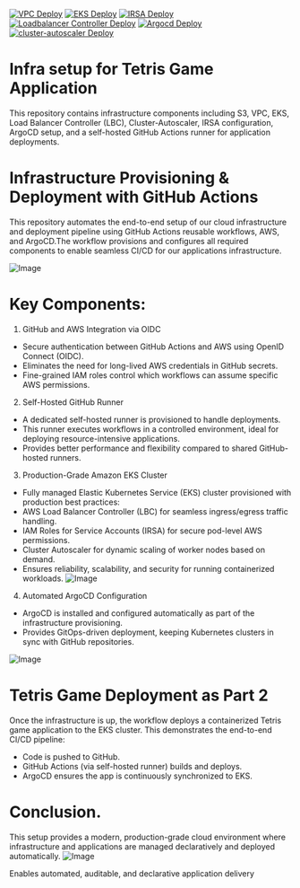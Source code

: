 [![VPC Deploy](https://github.com/tanya-domi/tooling/actions/workflows/vpc.yaml/badge.svg)](https://github.com/tanya-domi/tooling/actions/workflows/vpc.yaml) [![EKS Deploy](https://github.com/tanya-domi/tooling/actions/workflows/eks.yaml/badge.svg)](https://github.com/tanya-domi/tooling/actions/workflows/eks.yaml) [![IRSA Deploy](https://github.com/tanya-domi/tooling/actions/workflows/eks-IRSA.yaml/badge.svg)](https://github.com/tanya-domi/tooling/actions/workflows/eks-IRSA.yaml)  [![Loadbalancer Controller Deploy](https://github.com/tanya-domi/tooling/actions/workflows/Install-Lbc.yaml/badge.svg)](https://github.com/tanya-domi/tooling/actions/workflows/Install-Lbc.yaml)  [![Argocd Deploy](https://github.com/tanya-domi/tooling/actions/workflows/Setup-Argcd.yaml/badge.svg)](https://github.com/tanya-domi/tooling/actions/workflows/Setup-Argcd.yaml) [![cluster-autoscaler Deploy](https://github.com/tanya-domi/tooling/actions/workflows/cluster-autoscaler.yaml/badge.svg)](https://github.com/tanya-domi/tooling/actions/workflows/cluster-autoscaler.yaml)
# Infra setup for Tetris Game Application
This repository contains infrastructure components including S3, VPC, EKS, Load Balancer Controller (LBC), Cluster-Autoscaler, IRSA configuration, ArgoCD setup, and a self-hosted GitHub Actions runner for application deployments.

# Infrastructure Provisioning & Deployment with GitHub Actions
This repository automates the end-to-end setup of our cloud infrastructure and deployment pipeline using GitHub Actions reusable workflows, 
AWS, and ArgoCD.The workflow provisions and configures all required components to enable seamless CI/CD for our applications infrastructure.

![Image](https://github.com/user-attachments/assets/0184c957-d458-4771-a164-2c4f23de72a0)

# Key Components:
1. GitHub and AWS Integration via OIDC
- Secure authentication between GitHub Actions and AWS using OpenID Connect (OIDC).
- Eliminates the need for long-lived AWS credentials in GitHub secrets.
- Fine-grained IAM roles control which workflows can assume specific AWS permissions.

2. Self-Hosted GitHub Runner
- A dedicated self-hosted runner is provisioned to handle deployments.
- This runner executes workflows in a controlled environment, ideal for deploying resource-intensive applications.
- Provides better performance and flexibility compared to shared GitHub-hosted runners.

3. Production-Grade Amazon EKS Cluster
- Fully managed Elastic Kubernetes Service (EKS) cluster provisioned with production best practices:
- AWS Load Balancer Controller (LBC) for seamless ingress/egress traffic handling.
- IAM Roles for Service Accounts (IRSA) for secure pod-level AWS permissions.
- Cluster Autoscaler for dynamic scaling of worker nodes based on demand.
- Ensures reliability, scalability, and security for running containerized workloads.
![Image](https://github.com/user-attachments/assets/221fb204-712d-4a03-9c29-731e13dfb7f7)

4. Automated ArgoCD Configuration
- ArgoCD is installed and configured automatically as part of the infrastructure provisioning.
- Provides GitOps-driven deployment, keeping Kubernetes clusters in sync with GitHub repositories.

![Image](https://github.com/user-attachments/assets/b2e960f4-5b3a-4297-991a-61c6e244f287)

# Tetris Game Deployment as Part 2
Once the infrastructure is up, the workflow deploys a containerized Tetris game application to the EKS cluster.
This demonstrates the end-to-end CI/CD pipeline:
- Code is pushed to GitHub.
- GitHub Actions (via self-hosted runner) builds and deploys.
- ArgoCD ensures the app is continuously synchronized to EKS.
  
# Conclusion.
This setup provides a modern, production-grade cloud environment where infrastructure and applications are managed declaratively and deployed automatically.
![Image](https://github.com/user-attachments/assets/9dd2abed-39f7-4b3e-bfc2-4ea883245ccf)



Enables automated, auditable, and declarative application delivery

